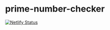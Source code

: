 # prime-number-checker

[![Netlify Status](https://api.netlify.com/api/v1/badges/57f69f04-5ebc-4823-b950-5600b49ac985/deploy-status)](https://app.netlify.com/sites/prismatic-manatee-98d854/deploys)
